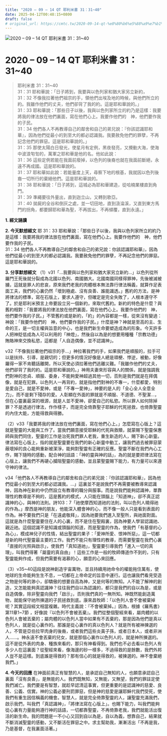 ```yaml
---
title: "2020 – 09 – 14 QT 耶利米書 31：31~40"
date: 2025-04-12T00:48:15+0800
draft: false
# original_url: https://cmtc.tw/2020-09-14-qt-%e8%80%b6%e5%88%a9%e7%b1%b3%e6%9b%b8-31%ef%bc%9a3140
---
```


![2020 – 09 – 14 QT 耶利米書 31：31\~40](/images/qt.jpg   "2020 – 09 – 14 QT 耶利米書 31：31\~40")

# 2020 – 09 – 14 QT 耶利米書 31：31\~40

> 耶利米書 31：31\~40  
> 31：31 耶和華說：「日子將到，我要與以色列家和猶大家另立新約，  
> 31：32 不像我拉著他們祖宗的手，領他們出埃及地的時候，與他們所立的約。我雖作他們的丈夫，他們卻背了我的約。這是耶和華說的。」  
> 31：33 耶和華說：「那些日子以後，我與以色列家所立的約乃是這樣：我要將我的律法放在他們裏面，寫在他們心上。我要作他們的　神，他們要作我的子民。  
> 31：34 他們各人不再教導自己的鄰舍和自己的弟兄說：『你該認識耶和華』，因為他們從最小的到至大的都必認識我。我要赦免他們的罪孽，不再記念他們的罪惡。這是耶和華說的。」  
> 31：35 那使太陽白日發光，使星月有定例，黑夜發亮，又攪動大海，使海中波浪匉訇的，萬軍之耶和華是他的名。他如此說：  
> 31：36 這些定例若能在我面前廢掉，以色列的後裔也就在我面前斷絕，永遠不再成國。這是耶和華說的。  
> 31：37 耶和華如此說：若能量度上天，尋察下地的根基，我就因以色列後裔一切所行的棄絕他們。這是耶和華說的。  
> 31：38 耶和華說：「日子將到，這城必為耶和華建造，從哈楠業樓直到角門。  
> 31：39 準繩要往外量出，直到迦立山，又轉到歌亞。  
> 31：40 拋屍的全谷和倒灰之處，並一切田地，直到汲淪溪，又直到東方馬門的拐角，都要歸耶和華為聖，不再拔出，不再傾覆，直到永遠。」

**1. 經文誦讀**

**2.  今天默想經文**
耶 31：33 耶和華說：「那些日子以後，我與以色列家所立的約乃是這樣：我要將我的律法放在他們裏面，寫在他們心上。我要作他們的　神，他們要作我的子民。  
31：34 他們各人不再教導自己的鄰舍和自己的弟兄說：你該認識耶和華』，因為他們從最小的到至大的都必認識我。我要赦免他們的罪孽，不再記念他們的罪惡。這是耶和華說的。

**3. 分享默想經文**
（1）v31「…我要與以色列家和猶大家另立新約…」以色列從所羅門王死後就分裂成為北國以色列、南國猶大。北國南國同樣得罪神，先後被滅被擄，這就是罪人的悲哀，原來我們老我的肉體根本無法靠行律法稱義，就算作足表面工夫，我們的心裏仍然「壞到極處、沒有良善、誰能識透。」舊約的方法，是神將律法的標準，寫在石版上，要求人遵守，但確定是完全失敗了，人根本遵守不了。於是耶利米預言上帝要設立另一個新約，來取代舊約。新約的特色是什麼？與舊約相對：「我要將我的律法放在他們裏面，寫在他們心上。我要作他們的　神，他們要作我的子民。」不管舊約或是新約，「約」的內容都是一樣，從來沒有變過：神說：「我要作他們的　神，他們要作我的子民。」什麼是神？神就是至高的主、生命的王，是一切主權與旨意的中心，也是我們新生命要塑造成為的形象。今天許多人把神貶低成為人可以利用的「神燈」，然後自以為是的想要用種種「宗教功德」賄賂神來交換私慾，這都是「人自造偶像，並不認識神」。

v32「不像我拉著他們祖宗的手…」神拉著我們的手，如果我們是順服的，拉手可以是扶持、引導，是親切的；但更多的情況好像是人總是頑梗、悖逆，被動，好像羅得一家不肯聽話離開，所以天使必須拉著他們逃離災難。「我雖作他們的丈夫，他們卻背了我的約。這是耶和華說的。」神用夫妻來形容與人的關係，就是強調我們對神的忠貞、順服、委身，不能夠愛神超過其他一切，否則是我們就是在拜偶像，就是在犯罪。以色列人一再背約，就是指他們對神的不專一，什麼都愛，特別是愛自己，就是不愛神，或是「不專一愛神」，神要的是人的「全心全人全意全力」，而不是剩下殘存的愛。人彰顯在外面的罪就是不順服、不道德、不聖潔…，但在心靈裏最深的根源，就是人並不愛神，卻愛自己的私慾。所以罪人如何除掉罪？不是透過行律法，作作樣子，而是完全倚靠聖子耶穌的代死拯救，也倚靠聖靈的內住大能，方能得救與得勝。

（2）v33「我要將我的律法放在他們裏面，寫在他們心上。」怎麼寫在心版上？這就是聖靈的大能與工作了。當我們願意接受耶穌的代死與救贖，就蒙賜下聖靈保惠師與我們同住，聖靈的工作是治死我們罪人老我，重生新造的人，賜下新心新靈。律法寫在心版上，指的就是聖靈要在我們的新心新靈中動工，讓我們過去被罪惡蒙蔽壞掉的良心能夠重新被潔淨，能夠對聖靈有正確的反應。聖靈不斷在我們內心工作，賜下隨時的感動，配合神的話語：「神的靈與神的話」，為的就是要把律法寫在心版上，讓我們不再硬心攔阻聖靈的感動，並且蒙聖靈賜下能力，有力量可以來遵守神的律法。

v34「他們各人不再教導自己的鄰舍和自己的弟兄說：『你該認識耶和華』，因為他們從最小的到至大的都必認識我。…」這裏並不是說我們不再需要被教導來認識神，因為神在新約中仍然設立有教導的職分與服事。而是說我們能夠認識神，單靠理性的教導是不夠的，這是舊約的模式，人只能在頭腦上「知道神」，卻不真正認識神的心，與神的法則。詩103：7「祂使摩西知道祂的法則，叫以色列人曉得祂的作為。」摩西是神的朋友，他能深入體會神的心，而不像一般人只是看到表面的作為。神不要我們只是「在遠處敬拜」，因為祂要我們進入至聖所，與祂面對面。這就是為什麼聖靈要住在人的心裏，而不是住在聖殿裏，因為神要人學習認識祂、親近祂。這個認識不是知識或頭腦的知道，而是聖靈的作為，使我們「有基督的心為心」，模成神兒子的性情，結出聖靈的果子：「愛神所愛、恨神所惡」，這一切都是新約時代聖靈最主要的工作。我們不能只有理性的教導，而需要聖靈在我們心裏「直接的光照與啟示」，使我們「真知道祂」，聖靈要引導我們「進入一切的真理」，叫我們得著「屬靈的真自由」！這些工作是一般的牧師傳道作不到的，只有聖靈能夠作成，但我們需要有渴慕的心，願意的心來回應。

（3）v35\~40這段是說神創造宇宙萬物，並且持續用祂命令的權能拖住萬有，使地球的生命能夠生生不息，一切都在上帝命定的旨意中運行。這也讓我們看見受造之物是何等的渺小，卻驕傲的想要自高為神，又是何等的無知。人不能了解神的創造，又怎能能夠真認識神？往往我們自以為認識的，都只是我們的自以為是，或是自造偶像，除非聖靈向我們「啟示」，否則我們真的一無所知。神既然能創造萬物，就能保守祂所揀選的子民拯救到底。康來昌牧師：「以色列人會不會被棄掉呢？其實這段經文相當複雜。時代主義說：『不會被棄掉。』因為，根據《羅馬書》第11章1\~7節 ，好像說『以色列不會被丟棄』。我們從整個聖經來看，屬肉體的以色列人會被丟棄的；屬肉體的以色列人當中如果有不丟棄的，那是因為他們是真以色列人，就是從心裏作的。那誰是從心裏作的真以色列人？就是所有被神揀選的人，不管是亞伯拉罕肉身的後裔，或者我們這些炎黃子孫，或者日本人，或者非洲人……。神永遠不會丟棄的兒女，就是那個心裏作以色列人的，就是神所揀選的。這不是從外表的肉身、種族來看的，那只有神看得到。我們也不必去看以色列人有多少人在這裏面？從聖經來看，像海邊的砂一樣多，不過得救的是餘數，我們外邦人豈不是這樣。到底誰是得救的？那有信心的就是得救的，被揀選的。神不會棄絕我們。」

**4. 今天的回應**
在神面前真正有智慧的人，是承認自己無知的人，也願意承認自己裏面「沒有良善」，是無能的人。我們既無知，又無能，又無望，我們的罪註定使我們滅亡。我們要是有智慧，就趁早認清這事實，但更重要的是認識神的慈愛、良善、公義、信實。神的公義必要刑罰罪惡，但是神的慈愛是讓耶穌代我們受死，使我們有重生因信稱義的機會。智慧人，就是完全倚靠聖靈的人，讓聖靈充滿我們，啟示我們，叫我們「真認識神」，「將律法寫在心版上」。也賜下能力，叫我們能夠從心裏有力量能夠遵行神的話語，一切都靠聖靈，不再倚靠老我，我們就能活出復活的新生命。我的問題是一不小心又回到自以為是，自以為義，想靠自己，結果就不斷消滅聖靈的感動，又不斷活在罪惡之中。求主幫助我，漸漸活出「不再是我，乃是基督，在我裏面活著。」

